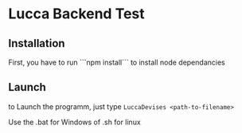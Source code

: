 # Lucca Backend Test

## Installation

First, you have to run ``̀`npm install``` to install node dependancies

## Launch

to Launch the programm, just type 
```LuccaDevises <path-to-filename>```

Use the .bat for Windows of .sh for linux